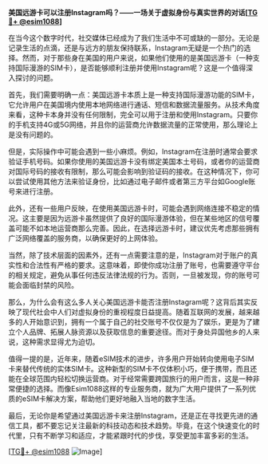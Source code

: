 **美国远游卡可以注册Instagram吗？——一场关于虚拟身份与真实世界的对话[[TG💪+ @esim1088](https://t.me/s/esim1088)]**

在当今这个数字时代，社交媒体已经成为了我们生活中不可或缺的一部分。无论是记录生活的点滴，还是与远方的朋友保持联系，Instagram无疑是一个热门的选择。然而，对于那些身在美国的用户来说，如果他们使用的是美国远游卡（一种支持国际漫游的SIM卡），是否能够顺利注册并使用Instagram呢？这是一个值得深入探讨的问题。

首先，我们需要明确一点：美国远游卡本质上是一种支持国际漫游功能的SIM卡，它允许用户在美国境内使用本地网络进行通话、短信和数据流量服务。从技术角度来看，这种卡本身并没有任何限制，完全可以用于注册和使用Instagram。只要你的手机支持4G或5G网络，并且你的运营商允许数据流量的正常使用，那么理论上是没有问题的。

但是，实际操作中可能会遇到一些小麻烦。例如，Instagram在注册时通常会要求验证手机号码。如果你使用的美国远游卡没有绑定美国本土号码，或者你的运营商对国际号码的接收有限制，那么可能会影响到验证码的接收。在这种情况下，你可以尝试使用其他方法来验证身份，比如通过电子邮件或者第三方平台如Google账号来进行注册。

此外，还有一些用户反映，在使用美国远游卡时，可能会遇到网络连接不稳定的情况。这主要是因为远游卡虽然提供了良好的国际漫游体验，但在某些地区的信号覆盖可能不如本地运营商那么完善。因此，在选择远游卡时，建议优先考虑那些拥有广泛网络覆盖的服务商，以确保更好的上网体验。

当然，除了技术层面的因素外，还有一点需要注意的是，Instagram对于账户的真实性和合法性有严格的要求。这意味着，即使你成功注册了账号，也需要遵守平台的相关规定，避免从事任何违反法律法规的行为。否则，一旦被发现，你的账号可能会面临封禁的风险。

那么，为什么会有这么多人关心美国远游卡能否注册Instagram呢？这背后其实反映了现代社会中人们对虚拟身份的重视程度日益提高。随着互联网的发展，越来越多的人开始意识到，拥有一个属于自己的社交账号不仅仅是为了娱乐，更是为了建立个人品牌、拓展人脉资源以及获取信息的重要途径。而对于身处异国他乡的人来说，这种需求显得尤为迫切。

值得一提的是，近年来，随着eSIM技术的进步，许多用户开始转向使用电子SIM卡来替代传统的实体SIM卡。这种新型的SIM卡不仅体积小巧，便于携带，而且还能在全球范围内轻松切换运营商。对于经常需要跨国旅行的用户而言，这是一种非常便捷的选择。而像Esim1088这样的专业服务商，就为广大用户提供了一系列优质的eSIM卡解决方案，帮助他们更好地融入当地的数字生活。

最后，无论你是希望通过美国远游卡来注册Instagram，还是正在寻找更先进的通信工具，都不要忘记关注最新的科技动态和技术趋势。毕竟，在这个快速变化的时代里，只有不断学习和适应，才能紧跟时代的步伐，享受更加丰富多彩的生活。

[[TG💪+ @esim1088](https://t.me/s/esim1088) ![Image](https://i.postimg.cc/4NQfJmqS/Snipaste-2025-05-13-00-14-12.png)]
